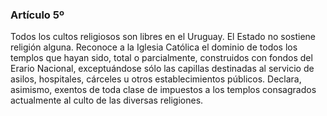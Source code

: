### Artículo 5º ###

Todos los cultos religiosos son libres en el Uruguay.
El Estado no sostiene religión alguna.
Reconoce a la Iglesia Católica el dominio de todos los templos que hayan sido, total o parcialmente, construidos con fondos del Erario Nacional, exceptuándose sólo las capillas destinadas al servicio de asilos, hospitales, cárceles u otros establecimientos públicos.
Declara, asimismo, exentos de toda clase de impuestos a los templos consagrados actualmente al culto de las diversas religiones.
